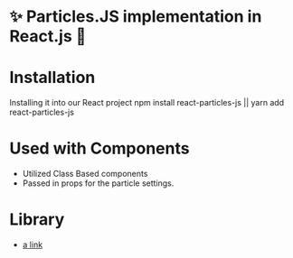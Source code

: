 # ✨ Particles.JS implementation in React.js 🚀

# Installation 
Installing it into our React project
npm install react-particles-js || yarn add react-particles-js

# Used with Components
- Utilized Class Based components 
- Passed in props for the particle settings. 

# Library 
- [a link](https://www.npmjs.com/package/react-particles-js)

